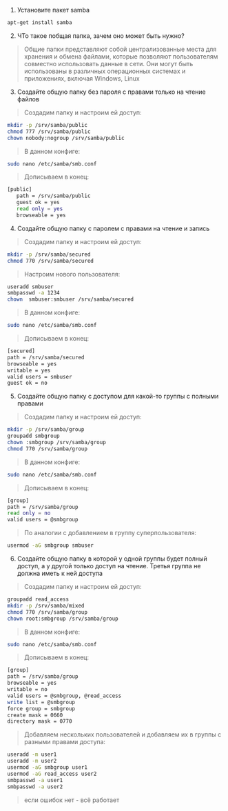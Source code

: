 1. Установите пакет samba
```bash
apt-get install samba
```
2. ЧТо такое побщая папка, зачем оно может быть нужно?
>Общие папки представляют собой централизованные места для хранения и обмена файлами, которые позволяют пользователям совместно использовать данные в сети. Они могут быть использованы в различных операционных системах и приложениях, включая Windows, Linux
3. Создайте общую папку без пароля с правами только на чтение файлов
>Создадим папку и настроим ей доступ:
```bash
mkdir -p /srv/samba/public
chmod 777 /srv/samba/public
chown nobody:nogroup /srv/samba/public
```
>В данном конфиге:
```bash
sudo nano /etc/samba/smb.conf
```
>Дописываем в конец:
```bash
[public]
   path = /srv/samba/public
   guest ok = yes
   read only = yes
   browseable = yes
```
4. Создайте общую папку с паролем с правами на чтение и запись
>Создадим папку и настроим ей доступ:
```bash
mkdir -p /srv/samba/secured
chmod 770 /srv/samba/secured
```
>Настроим нового пользователя:
```bash
useradd smbuser
smbpasswd -a 1234
chown  smbuser:smbuser /srv/samba/secured
```
>В данном конфиге:
```bash
sudo nano /etc/samba/smb.conf
```
>Дописываем в конец:
```bash
[secured]
path = /srv/samba/secured
browseable = yes
writable = yes
valid users = smbuser
guest ok = no
```
5. Создайте общую папку с доступом для какой-то группы с полными правами
>Создадим папку и настроим ей доступ:
```bash
mkdir -p /srv/samba/group
groupadd smbgroup
chown :smbgroup /srv/samba/group
chmod 770 /srv/samba/group
```
>В данном конфиге:
```bash
sudo nano /etc/samba/smb.conf
```
>Дописываем в конец:
```bash
[group]
path = /srv/samba/group
read only = no
valid users = @smbgroup
```
>По аналогии с добавлением в группу суперпользователя:
```bash
usermod -aG smbgroup smbuser
```
6. Создайте общую папку в которой у одной группы будет полный доступ, а у другой только доступ на чтение.
Третья группа не должна иметь к ней доступа
>Создадим папку и настроим ей доступ:
```bash
groupadd read_access
mkdir -p /srv/samba/mixed
chmod 770 /srv/samba/group
chown root:smbgroup /srv/samba/group
```
>В данном конфиге:
```bash
sudo nano /etc/samba/smb.conf
```
>Дописываем в конец:
```bash
[group]
path = /srv/samba/group
browseable = yes
writable = no
valid users = @smbgroup, @read_access
write list = @smbgroup
force group = smbgroup
create mask = 0660
directory mask = 0770
```
> Добавляем нескольких пользователей и добавляем их в группы с разными правами доступа:
```bash
useradd -m user1
useradd -m user2
usermod -aG smbgroup user1
usermod -aG read_access user2
smbpasswd -a user1
smbpasswd -a user2
```
>если ошибок нет - всё работает
